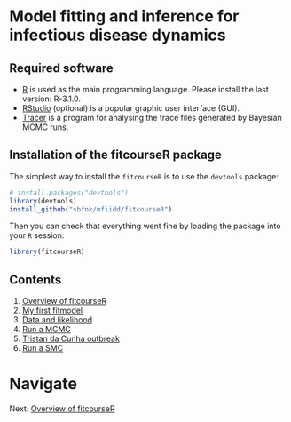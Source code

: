 # Model fitting and inference for infectious disease dynamics

## Required software
* [R](http://cran.r-project.org) is used as the main programming language. Please install the last version: R-3.1.0. 
* [RStudio](http://www.rstudio.com/products/rstudio/download/) (optional) is a popular graphic user interface (GUI).
* [Tracer](http://tree.bio.ed.ac.uk/software/tracer) is a program for analysing the trace files generated by Bayesian MCMC runs.

## Installation of the fitcourseR package

The simplest way to install the `fitcourseR` is to use the `devtools` package:


```r
# install.packages("devtools")
library(devtools)
install_github("sbfnk/mfiidd/fitcourseR")
```

Then you can check that everything went fine by loading the package into your `R` session:


```r
library(fitcourseR)
```

## Contents

1. [Overview of fitcourseR](fitcourseR.md)
2. [My first fitmodel](first_fitmodel.md)
3. [Data and likelihood](data_likelihood.md)
4. [Run a MCMC](mcmc.md)
5. [Tristan da Cunha outbreak](play_with_seitl.md)
6. [Run a SMC](smc.md)


# Navigate
Next: [Overview of fitcourseR](fitcourseR.md)
